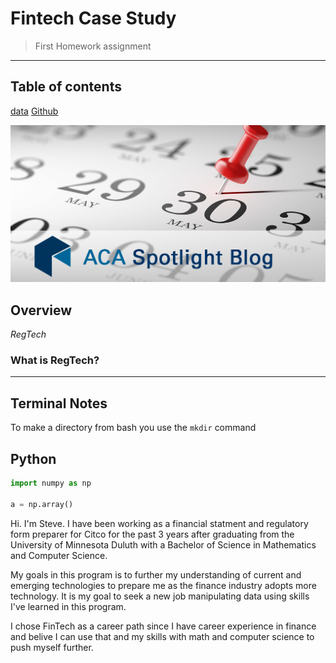 # Fintech Case Study
> First Homework assignment
---
## Table of contents

[data](./data)
[Github](https://github.com)

![Screenshot](./image.png)

## Overview
*RegTech*

### What is RegTech?

---

## Terminal Notes
To make a directory from bash you use the `mkdir` command 

## Python
```python
import numpy as np

a = np.array()
```

Hi. I'm Steve. I have been working as a financial statment and regulatory form preparer for Citco for the past 3 years after graduating from the University of Minnesota Duluth with a Bachelor of Science in Mathematics and Computer Science.

My goals in this program is to further my understanding of current and emerging technologies to prepare me as the finance industry adopts more technology. It is my goal to seek a new job manipulating data using skills I've learned in this program.

I chose FinTech as a career path since I have career experience in finance and belive I can use that and my skills with math and computer science to push myself further.